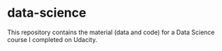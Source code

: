 data-science
============

This repository contains the material (data and code) for a Data Science course I completed on Udacity.
